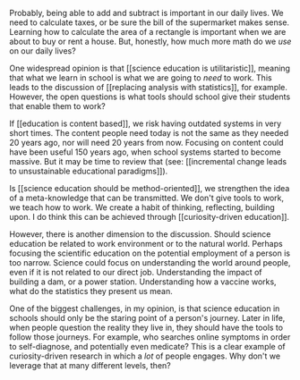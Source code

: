Probably, being able to add and subtract is important in our daily lives. We need to calculate taxes, or be sure the bill of the supermarket makes sense. Learning how to calculate the area of a rectangle is important when we are about to buy or rent a house. But, honestly, how much more math do we *use* on our daily lives? 

One widespread opinion is that [[science education is utilitaristic]], meaning that what we learn in school is what we are going to *need* to work. This leads to the discussion of [[replacing analysis with statistics]], for example. However, the open questions is what tools should school give their students that enable them to work? 

If [[education is content based]], we risk having outdated systems in very short times. The content people need today is not the same as they needed 20 years ago, nor will need 20 years from now. Focusing on content could have been useful 150 years ago, when school systems started to become massive. But it may be time to review that (see: [[incremental change leads to unsustainable educational paradigms]]). 

Is [[science education should be method-oriented]], we strengthen the idea of a meta-knowledge that can be transmitted. We don't give tools to work, we teach how to work. We create a habit of thinking, reflecting, building upon. I do think this can be achieved through [[curiosity-driven education]]. 

However, there is another dimension to the discussion. Should science education be related to work environment or to the natural world. Perhaps focusing the scientific education on the potential employment of a person is too narrow. Science could focus on understanding the world around people, even if it is not related to our direct job. Understanding the impact of building a dam, or a power station. Understanding how a vaccine works, what do the statistics they present us mean. 

One of the biggest challenges, in my opinion, is that science education in schools should only be the staring point of a person's journey. Later in life, when people question the reality they live in, they should have the tools to follow those journeys. For example, who searches online symptoms in order to self-diagnose, and potentially even medicate? This is a clear example of curiosity-driven research in which a *lot* of people engages. Why don't we leverage that at many different levels, then? 

